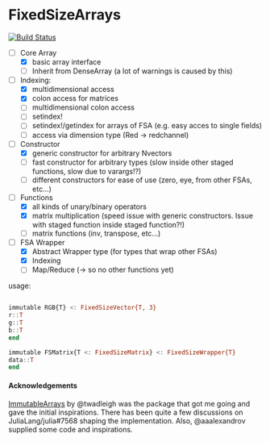 # FixedSizeArrays

[![Build Status](https://travis-ci.org/SimonDanisch/FixedSizeArrays.jl.svg?branch=master)](https://travis-ci.org/SimonDanisch/FixedSizeArrays.jl)

- [ ] Core Array
	- [x] basic array interface
	- [ ] Inherit from DenseArray (a lot of warnings is caused by this)
- [ ] Indexing:
	- [x] multidimensional access
	- [x] colon access for matrices
	- [ ] multidimensional colon access
	- [ ] setindex!
	- [ ] setindex!/getindex for arrays of FSA (e.g. easy acces to single fields) 
	- [ ] access via dimension type (Red -> redchannel)
- [ ] Constructor
	- [x] generic constructor for arbitrary Nvectors
	- [ ] fast constructor for arbitrary types (slow inside other staged functions, slow due to varargs!?)
	- [ ] different constructors for ease of use (zero, eye, from other FSAs, etc...)
- [ ] Functions
	- [x] all kinds of unary/binary operators
	- [x] matrix multiplication (speed issue with generic constructors. Issue with staged function inside staged function?!)
	- [ ] matrix functions (inv, transpose, etc...)
- [ ] FSA Wrapper
	- [x] Abstract Wrapper type (for types that wrap other FSAs)
	- [x] Indexing
	- [ ] Map/Reduce (-> so no other functions yet)
	
usage:
```Julia

immutable RGB{T} <: FixedSizeVector{T, 3}
r::T
g::T
b::T
end

immutable FSMatrix{T <: FixedSizeMatrix} <: FixedSizeWrapper{T} 
data::T
end
```
#### Acknowledgements
[ImmutableArrays](https://github.com/twadleigh/ImmutableArrays.jl) by @twadleigh was the package that got me going and gave the initial inspirations.
There has been quite a few discussions on JuliaLang/julia#7568 shaping the implementation.
Also, @aaalexandrov supplied some code and inspirations.
